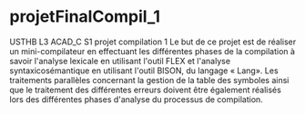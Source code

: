 # projetFinalCompil_1
USTHB L3 ACAD_C S1 projet compilation 1
Le but de ce projet est de réaliser un mini-compilateur en effectuant les différentes phases de
la compilation à savoir l'analyse lexicale en utilisant l'outil FLEX et l'analyse syntaxicosémantique
en utilisant l'outil BISON, du langage « Lang». Les traitements parallèles
concernant la gestion de la table des symboles ainsi que le traitement des différentes erreurs
doivent être également réalisés lors des différentes phases d'analyse du processus de
compilation.
